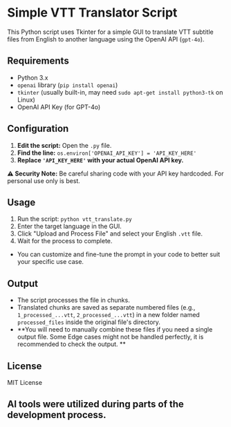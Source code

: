 # Simple VTT Translator Script

This Python script uses Tkinter for a simple GUI to translate VTT subtitle files from English to another language using the OpenAI API (`gpt-4o`).

## Requirements

* Python 3.x
* `openai` library (`pip install openai`)
* `tkinter` (usually built-in, may need `sudo apt-get install python3-tk` on Linux)
* OpenAI API Key (for GPT-4o)

## Configuration

1.  **Edit the script:** Open the `.py` file.
2.  **Find the line:** `os.environ['OPENAI_API_KEY'] = 'API_KEY_HERE'`
3.  **Replace `'API_KEY_HERE'` with your actual OpenAI API key.**

**⚠️ Security Note:** Be careful sharing code with your API key hardcoded. For personal use only is best.

## Usage

1.  Run the script: `python vtt_translate.py`
2.  Enter the target language in the GUI.
3.  Click "Upload and Process File" and select your English `.vtt` file.
4.  Wait for the process to complete.

* You can customize and fine-tune the prompt in your code to better suit your specific use case.

## Output

* The script processes the file in chunks.
* Translated chunks are saved as separate numbered files (e.g., `1_processed_...vtt`, `2_processed_...vtt`) in a new folder named `processed_files` inside the original file's directory.
* **You will need to manually combine these files if you need a single output file. Some Edge cases might not be handled perfectly, it is recommended to check the output. **


## License

MIT License

## AI tools were utilized during parts of the development process.
